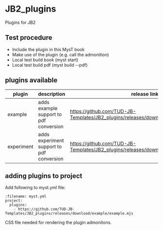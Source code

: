 # JB2_plugins
Plugins for JB2


## Test procedure
- Include the plugin in this MysT book
- Make use of the plugin (e.g. call the admonition)
- Local test build book (myst start)
- Local test build pdf  (myst build --pdf)

## plugins available 

| plugin | description | release link |
| -------- | -------- | -------- |
| example  | adds example support to pdf conversion  | https://github.com/TUD-JB-Templates/JB2_plugins/releases/download/example/example.mjs  |
| experiment  | adds experiment support to pdf conversion  | https://github.com/TUD-JB-Templates/JB2_plugins/releases/download/example/example.mjs  |

## adding plugins to project

Add following to myst.yml file: 

```{code} yaml
:filename: myst.yml
project:
  plugins:
    - https://github.com/TUD-JB-Templates/JB2_plugins/releases/download/example/example.mjs
```

CSS file needed for rendering the plugin admonitons.
